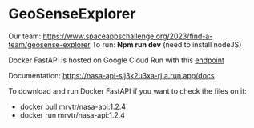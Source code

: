 # GeoSenseExplorer

Our team: https://www.spaceappschallenge.org/2023/find-a-team/geosense-explorer
To run: **Npm run dev** (need to install nodeJS)

Docker FastAPI is hosted on Google Cloud Run with this [endpoint](https://nasa-api-sij3k2u3xa-rj.a.run.app)

Documentation: https://nasa-api-sij3k2u3xa-rj.a.run.app/docs

To download and run Docker FastAPI if you want to check the files on it:
- docker pull mrvtr/nasa-api:1.2.4
- docker run mrvtr/nasa-api:1.2.4
